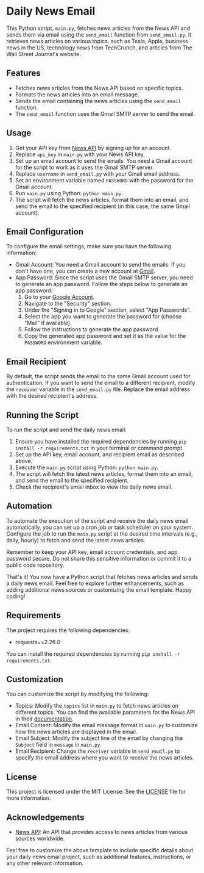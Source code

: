 # Daily News Email

This Python script, `main.py`, fetches news articles from the News API and sends them via email using the `send_email` function from `send_email.py`. It retrieves news articles on various topics, such as Tesla, Apple, business news in the US, technology news from TechCrunch, and articles from The Wall Street Journal's website.

## Features

- Fetches news articles from the News API based on specific topics.
- Formats the news articles into an email message.
- Sends the email containing the news articles using the `send_email` function.
- The `send_email` function uses the Gmail SMTP server to send the email.

## Usage

1. Get your API key from [News API](https://newsapi.org/) by signing up for an account.
2. Replace `api_key` in `main.py` with your News API key.
3. Set up an email account to send the emails. You need a Gmail account for the script to work as it uses the Gmail SMTP server.
4. Replace `username` in `send_email.py` with your Gmail email address.
5. Set an environment variable named `PASSWORD` with the password for the Gmail account.
6. Run `main.py` using Python: `python main.py`.
7. The script will fetch the news articles, format them into an email, and send the email to the specified recipient (in this case, the same Gmail account).


## Email Configuration

To configure the email settings, make sure you have the following information:

- Gmail Account: You need a Gmail account to send the emails. If you don't have one, you can create a new account at [Gmail](https://www.gmail.com).
- App Password: Since the script uses the Gmail SMTP server, you need to generate an app password. Follow the steps below to generate an app password:
  1. Go to your [Google Account](https://myaccount.google.com/).
  2. Navigate to the "Security" section.
  3. Under the "Signing in to Google" section, select "App Passwords".
  4. Select the app you want to generate the password for (choose "Mail" if available).
  5. Follow the instructions to generate the app password.
  6. Copy the generated app password and set it as the value for the `PASSWORD` environment variable.

## Email Recipient

By default, the script sends the email to the same Gmail account used for authentication. If you want to send the email to a different recipient, modify the `receiver` variable in the `send_email.py` file. Replace the email address with the desired recipient's address.

## Running the Script

To run the script and send the daily news email:

1. Ensure you have installed the required dependencies by running `pip install -r requirements.txt` in your terminal or command prompt.
2. Set up the API key, email account, and recipient email as described above.
3. Execute the `main.py` script using Python: `python main.py`.
4. The script will fetch the latest news articles, format them into an email, and send the email to the specified recipient.
5. Check the recipient's email inbox to view the daily news email.

## Automation

To automate the execution of the script and receive the daily news email automatically, you can set up a cron job or task scheduler on your system. Configure the job to run the `main.py` script at the desired time intervals (e.g., daily, hourly) to fetch and send the latest news articles.

Remember to keep your API key, email account credentials, and app password secure. Do not share this sensitive information or commit it to a public code repository.

That's it! You now have a Python script that fetches news articles and sends a daily news email. Feel free to explore further enhancements, such as adding additional news sources or customizing the email template. Happy coding!
## Requirements

The project requires the following dependencies:

- requests==2.26.0

You can install the required dependencies by running `pip install -r requirements.txt`.

## Customization

You can customize the script by modifying the following:

- Topics: Modify the `topics` list in `main.py` to fetch news articles on different topics. You can find the available parameters for the News API in their [documentation](https://newsapi.org/docs/endpoints/everything).
- Email Content: Modify the email message format in `main.py` to customize how the news articles are displayed in the email.
- Email Subject: Modify the subject line of the email by changing the `Subject` field in `message` in `main.py`.
- Email Recipient: Change the `receiver` variable in `send_email.py` to specify the email address where you want to receive the news articles.

## License

This project is licensed under the MIT License. See the [LICENSE](LICENSE) file for more information.

## Acknowledgements

- [News API](https://newsapi.org/): An API that provides access to news articles from various sources worldwide.

Feel free to customize the above template to include specific details about your daily news email project, such as additional features, instructions, or any other relevant information.


